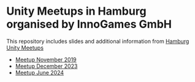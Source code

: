 # Unity Meetups in Hamburg organised by InnoGames GmbH

This repository includes slides and additional information from [Hamburg Unity Meetups](https://www.meetup.com/hamburg-unity-meetup/)

* [Meetup November 2019](./meetup-2019-11/README.md)
* [Meetup December 2023](./meetup-2023-12/README.md)
* [Meetup June 2024](./meetup-2024-06/README.md)
